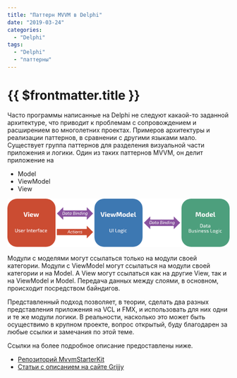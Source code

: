 ```yaml
---
title: "Паттерн MVVM в Delphi"
date: "2019-03-24"
categories: 
  - "Delphi"
tags: 
  - "Delphi"
  - "паттерны"
---
```


# {{ $frontmatter.title }}

Часто программы написанные на Delphi не следуют какаой-то заданной архитектуре, что приводит к проблемам с сопровождением и расширением во многолетних проектах. Примеров архитектуры и реализации паттернов, в сравнении с другими языками мало. Существует группа паттернов для разделения визуальной части приложения и логики. Один из таких паттернов MVVM, он делит приложение на

- Model
- ViewModel
- View

![Схема MVVM](images/mvvm.png)

Модули с моделями могут ссылаться только на модули своей категории. Модули с ViewModel могут ссылаться на модули своей категории и на Model. А View могут ссылаться как на другие View, так и на ViewModel и Model. Передача данных между слоями, в основном, происходит посредством байндигов.

Представленный подход позволяет, в теории, сделать два разных представления приложения на VCL и FMX, и использовать для них одни и те же модули логики. В реальности, насколько это может быть осуществимо в крупном проекте, вопрос открытый, буду благодарен за любые ссылки и замечания по этой теме.

Ссылки на более подробное описание предоставлены ниже.

- [Репозиторий MvvmStarterKit](https://github.com/grijjy/MvvmStarterKit)
- [Статьи с описанием на сайте Grijjy](https://blog.grijjy.com/2018/01/22/mvvm-starter-kit-part-1-of-3/)
